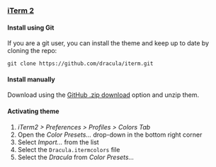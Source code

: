 ### [iTerm 2](https://www.iterm2.com/)

#### Install using Git

If you are a git user, you can install the theme and keep up to date by cloning the repo:

    git clone https://github.com/dracula/iterm.git

#### Install manually

Download using the [GitHub .zip download](https://github.com/dracula/iterm/archive/master.zip) option and unzip them.

#### Activating theme

1.  _iTerm2 > Preferences > Profiles > Colors Tab_
2.  Open the _Color Presets..._ drop-down in the bottom right corner
3.  Select _Import..._ from the list
4.  Select the `Dracula.itermcolors` file
5.  Select the _Dracula_ from _Color Presets..._

